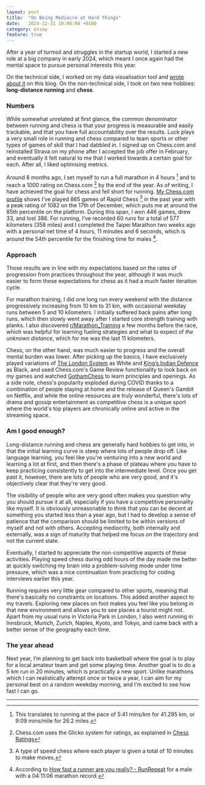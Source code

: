 ```yaml
---
layout: post
title:  "On Being Mediocre at Hard Things"
date:   2024-12-31 10:00:00 +0100
category: essay
feature: true
---
```

After a year of turmoil and struggles in the startup world, I started a new role at a big company in early 2024, which meant I once again had the mental space to pursue personal interests this year.

On the technical side, I worked on my data visualisation tool and [wrote about it](https://kengoa.github.io/software/2024/11/03/small-software.html) on this blog. On the non-technical side, I took on two new hobbies: <b>long-distance running</b> and <b>chess</b>.

<h3>Numbers</h3>
While somewhat unrelated at first glance, the common denominator between running and chess is that your progress is measurable and easily trackable, and that you have full accountability over the results. Luck plays a very small role in running and chess compared to team sports or other types of games of skill that I had dabbled in. I signed up on Chess.com and reinstalled Strava on my phone after I accepted the job offer in February, and eventually it felt natural to me that I worked towards a certain goal for each. After all, I liked optimising metrics.

Around 8 months ago, I set myself to run a full marathon in 4 hours [^1] and to reach a 1000 rating on Chess.com [^2] by the end of the year. As of writing, I have achieved the goal for chess and fell short for running. [My Chess.com profile](https://www.chess.com/stats/live/rapid/kngar/0) shows I’ve played 865 games of Rapid Chess [^3] in the past year with a peak rating of 1082 on the 17th of December, which puts me at around the 85th percentile on the platform. During this span, I won 446 games, drew 33, and lost 386. For running, I’ve recorded 60 runs for a total of 577 kilometers (358 miles) and I completed the Taipei Marathon two weeks ago with a personal net time of 4 hours, 11 minutes and 6 seconds, which is around the 54th percentile for the finishing time for males [^4].

<h3>Approach</h3>
Those results are in line with my expectations based on the rates of progression from practices throughout the year, although it was much easier to form these expectations for chess as it had a much faster iteration cycle.

For marathon training, I did one long run every weekend with the distance progressively increasing from 10 km to 31 km, with occasional weekday runs between 5 and 10 kilometers. I initially suffered back pains after long runs, which then slowly went away after I started core strength training with planks. I also discovered [r/Marathon_Training](https://www.reddit.com/r/Marathon_Training/) a few months before the race, which was helpful for learning fueling strategies and what to expect of _the unknown distance_, which for me was the last 11 kilometers.

Chess, on the other hand, was much easier to progress and the overall mental burden was lower. After picking up the basics, I have exclusively played variations of [The London System](https://www.chess.com/openings/London-System) as White and [King’s Indian Defence](https://www.chess.com/openings/Kings-Indian-Defense) as Black, and used Chess.com's Game Review functionality to look back on my games and watched [GothamChess](https://www.youtube.com/channel/UCQHX6ViZmPsWiYSFAyS0a3Q) to learn principles and openings. As a side note, chess's popularity exploded during COVID thanks to a combination of people staying at home and the release of Queen's Gambit on Netflix, and while the online resources are truly wonderful, there's lots of drama and gossip entertainment as competitive chess is a unique sport where the world's top players are chronically online and active in the streaming space.

<h3>Am I good enough?</h3>
Long-distance running and chess are generally hard hobbies to get into, in that the initial learning curve is steep where lots of people drop off. Like language learning, you feel like you're venturing into a new world and learning a lot at first, and then there's a phase of plateau where you have to keep practicing consistently to get into the intermediate level. Once you get past it, however, there are lots of people who are very good, and it's objectively clear that they're very good.

The visibility of people who are very good often makes you question why you should pursue it at all, especially if you have a competitive personality like myself. It is obviously unreasonable to think that you can be decent at something you started less than a year ago, but I had to develop a sense of patience that the comparison should be limited to be within versions of myself and not with others. Accepting mediocrity, both internally and externally, was a sign of maturity that helped me focus on the trajectory and not the current state.

Eventually, I started to appreciate the non-competitive aspects of these activities.
Playing speed chess during odd hours of the day made me better at quickly switching my brain into a problem-solving mode under time pressure, which was a nice continuation from practicing for coding interviews earlier this year.

Running requires very little gear compared to other sports, meaning that there's basically no constraints on locations. This added another aspect to my travels. Exploring new places on foot makes you feel like you belong in that new environment and allows you to see places a tourist might not. Apart from my usual runs in Victoria Park in London, I also went running in Innsbruck, Munich, Zurich, Naples, Kyoto, and Tokyo, and came back with a better sense of the geography each time.

<h3>The year ahead</h3>

Next year, I’m planning to get back into basketball where the goal is to play for a local amateur team and get some playing time. Another goal is to do a 5 km run in 20 minutes, which is practically a new sport. Unlike marathons which I can realistically attempt once or twice a year, I can aim for my personal best on a random weekday morning, and I’m excited to see how fast I can go.

----
[^1]: This translates to running at the pace of 5:41 mins/km for 41.295 km, or 9:09 mins/mile for 26.2 miles.
[^2]: Chess.com uses the Glicko system for ratings, as explained in [Chess Ratings](https://www.chess.com/terms/chess-ratings)
[^3]: A type of speed chess where each player is given a total of 10 minutes to make moves.
[^4]: According to [How fast a runner are you really? - RunRepeat](https://runrepeat.com/how-do-you-masure-up-the-runners-percentile-calculator) for a male with a 04:11:06 marathon record.